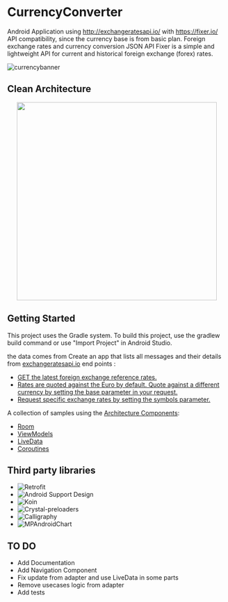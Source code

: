 # CurrencyConverter
Android Application using http://exchangeratesapi.io/ with https://fixer.io/ API compatibility, since the currency base is from basic plan. Foreign exchange rates and currency conversion JSON API Fixer is a simple and lightweight API for current and historical foreign exchange (forex) rates. 

![currencybanner](https://user-images.githubusercontent.com/4821464/69029427-e1734000-09a2-11ea-88a8-37a1a211379b.png)

## Clean Architecture
<p align="center">
  <img width="460" height="455" src="https://user-images.githubusercontent.com/4821464/66293984-8b908000-e8ad-11e9-9655-24092e6804f8.jpg">
</p>

## Getting Started
This project uses the Gradle system. To build this project, use the gradlew build command or use "Import Project" in Android Studio.

the data comes from Create an app that lists all messages and their details from [exchangeratesapi.io](http://exchangeratesapi.io/)
end points :
* [GET the latest foreign exchange reference rates.](https://api.exchangeratesapi.io/latest) 
* [Rates are quoted against the Euro by default. Quote against a different currency by setting the base parameter in your request.](https://api.exchangeratesapi.io/latest?base=USD) 
* [Request specific exchange rates by setting the symbols parameter.](https://api.exchangeratesapi.io/latest?symbols=USD,GBP)

A collection of samples using the [Architecture Components](https://developer.android.com/arch):

- [Room](https://developer.android.com/topic/libraries/architecture/room) 
- [ViewModels](https://developer.android.com/topic/libraries/architecture/viewmodel)
- [LiveData](https://developer.android.com/topic/libraries/architecture/livedata)
- [Coroutines](https://developer.android.com/topic/libraries/architecture/coroutines)

## Third party libraries
- ![Retrofit](https://square.github.io/retrofit/)
- ![Android Support Design](https://developer.android.com/topic/libraries/support-library/packages)
- ![Koin](https://insert-koin.io/)
- ![Crystal-preloaders](https://github.com/syedowaisali/crystal-preloaders)
- ![Calligraphy](https://github.com/chrisjenx/Calligraphy)
- ![MPAndroidChart](https://github.com/PhilJay/MPAndroidChart)

## TO DO
- Add Documentation
- Add Navigation Component
- Fix update from adapter and use LiveData in some parts
- Remove usecases logic from adapter
- Add tests
